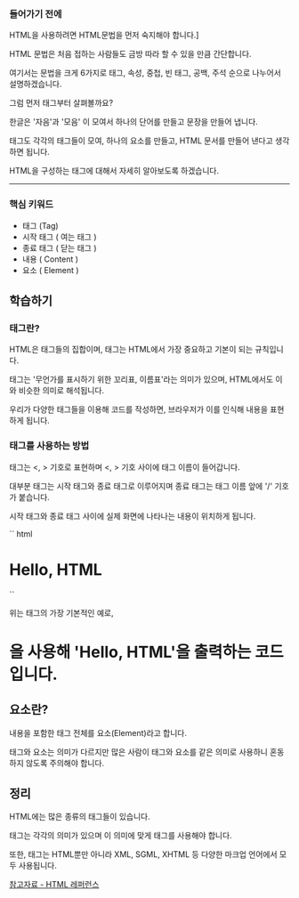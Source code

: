 
### 들어가기 전에
HTML을 사용하려면 HTML문법을 먼저 숙지해야 합니다.]

HTML 문법은 처음 접하는 사람들도 금방 따라 할 수 있을 만큼 간단합니다.

여기서는 문법을 크게 6가지로 태그, 속성, 중첩, 빈 태그, 공백, 주석 순으로 나누어서 설명하겠습니다. 

 

그럼 먼저 태그부터 살펴볼까요? 

한글은 '자음'과 '모음' 이 모여서 하나의 단어를 만들고 문장을 만들어 냅니다.

태그도 각각의 태그들이 모여, 하나의 요소를 만들고, HTML 문서를 만들어 낸다고 생각하면 됩니다.

HTML을 구성하는 태그에 대해서 자세히 알아보도록 하겠습니다.

-----------


### 핵심 키워드

+ 태그 (Tag)
+ 시작 태그 ( 여는 태그 )
+ 종료 태그 ( 닫는 태그 )
+ 내용 ( Content )
+ 요소 ( Element )


## 학습하기

### 태그란?

HTML은 태그들의 집합이며, 태그는 HTML에서 가장 중요하고 기본이 되는 규칙입니다.

태그는 '무언가를 표시하기 위한 꼬리표, 이름표'라는 의미가 있으며, HTML에서도 이와 비슷한 의미로 해석됩니다.

우리가 다양한 태그들을 이용해 코드를 작성하면, 브라우저가 이를 인식해 내용을 표현하게 됩니다.


### 태그를 사용하는 방법

태그는 <, > 기호로 표현하며 <, > 기호 사이에 태그 이름이 들어갑니다.

대부분 태그는 시작 태그와 종료 태그로 이루어지며 종료 태그는 태그 이름 앞에 '/' 기호가 붙습니다.

시작 태그와 종료 태그 사이에 실제 화면에 나타나는 내용이 위치하게 됩니다. 

`` html
<h1>Hello, HTML</h1>
``

 위는 태그의 가장 기본적인 예로, <h1>을 사용해 'Hello, HTML'을 출력하는 코드입니다.
 
 ## 요소란?
 
내용을 포함한 태그 전체를 요소(Element)라고 합니다.

태그와 요소는 의미가 다르지만 많은 사람이 태그와 요소를 같은 의미로 사용하니 혼동하지 않도록 주의해야 합니다.

## 정리

HTML에는 많은 종류의 태그들이 있습니다.

태그는 각각의 의미가 있으며 이 의미에 맞게 태그를 사용해야 합니다.

또한, 태그는 HTML뿐만 아니라 XML, SGML, XHTML 등 다양한 마크업 언어에서 모두 사용됩니다.



[참고자료 - HTML 레퍼런스](https://www.w3schools.com/tags/ref_byfunc.asp)
